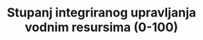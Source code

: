 ---
goal_meta_link_page: 21
source_title: null
source_notes: null
published: true
actual_indicator_available: Irrigation  by  Estimated  Quantity  of  Water  Applied  to  farm  land
actual_indicator_available_description: 'Total  Farms,  Acres  Irrigated,  Acre-feet  of  water  applied'
periodicity: Every  five  years
time_period: >-
  Conducted  every  five  years.  Referenced  time  period  is  the  previous  calendar  year.  Data  collection  period  was  five  months.
graph: null
method_of_computation: >-
  National  surveys  are  structured  in  4  components:  policies,  institutions,  management  tools,  and  financing.  Within  each  component  there  are  questions  with  defined  response  options  giving  scores  of  0-  100.  Questions  scores  are  aggregated  to  the  component  level,  and  each  component  score  is  equally  weighted  to  give  an  aggregated  indicator  score  of  0-100.  The  method  builds  on  official  UN  IWRM  status  reporting,  from  2008  and  2012,  of  the  Johannesburg  Plan  of  Implementation  from  the  UN  World  Summit  for  Sustainable  Development  (1992).
sdg_goal: 6
graph_type_description: Bar  graph
graph_status_notes: Graphed
layout: indicator
indicator: 6.5.1
un_designated_tier: '2'
un_custodial_agency: "UNEP  (Partnering  Agencies;  UN  Water,  IUCN,  Ramsar)"
indicator_variable: acres_irrigated
indicator_definition: >-
  Taj se pokazatelj odražava u mjeri u kojoj se provodi integrirano upravljanje vodnim resursima (IWRM). Uzima u obzir različite korisnike i uporabe vode s ciljem promicanja pozitivnih društvenih, gospodarskih i ekoloških utjecaja na svim razinama, uključujući i prekogranične, gdje je to prikladno.
variable_description: null
variable_notes: null
target_id: '6.5'
has_metadata: true
rationale_interpretation: >-
  Pokazatelj bilježi stupanj implementacije svih glavnih elemenata IWRM-a. Podržava donošenje odluka na razini države, budući da se rezultati mogu razvrstati kako bi pregledali napredak na različitim aspektima. To će ojačati sudjelovanje dionika, transparentnost i odgovornost. Ona također omogućuje zemljama prepoznavanje prepreka napretku i načina na koji se one mogu riješiti. To također olakšava usklađenost između različitih ciljeva u okviru ciljeva za vodu i kanalizaciju podržavajući monitoring voda, planiranje i evaluacija, kao i izgradnja povezanih kapaciteta, a time i postizanje sveukupnoih ciljeva vezanih uz vode.
goal_meta_link: 'http://unstats.un.org/sdgs/files/metadata-compilation/Metadata-Goal-6.pdf'
unit_of_measure: Acre-feet  of  water
disaggregation_geography: 'National,  by  State  and  Water  Resources  Regions'
date_of_national_source_publication: November  2014
scheduled_update_by_SDG_team: November  2019
source_agency_staff_name: Nicole  Norris
target: >-
  Do 2030. godine, provoditi integrirano upravljanje vodnim resursima na svim razinama, uključujući i preko prekogranične suradnje prema potrebi.
indicator_name: Stupanj integriranog upravljanja vodnim resursima (0-100)
title: Stupanj integriranog upravljanja vodnim resursima (0-100)
permalink: /6-5-1/
us_method_of_computation: >-
  National  Agricultural  Statistics  Service:  Data  are  derived  from  the  Farm  and  Ranch  Irrigation  Survey  (FRIS)  sampled  from  the  Census  of  Agriculture  irrigation  data.  Farm  definition:  A  farm  is  any  place  from  which  $1,000  or  more  of  agricultural  products  were  produced  and  sold,  or  normally  would  have  been  sold,  during  the  census  or  survey  year.  Acre-feet  of  water:  An  acre-foot  of  water  is  the  quantity  of  water  required  to  cover  one  acre  to  a  depth  of  one  foot.  This  is  equivalent  to  43,560  cubic  feet  or  325,851  gallons.  Acres  irrigated:  Acres  or  area  irrigated  are  the  acres  of  agricultural  land  to  which  water  was  applied  by  any  artificial  or  controlled  means  such  as  sprinklers,  flooding,  furrows,  ditches,  gated  pipe,  hand  watered,  capillary  mats,  trough  irrigation,  ebb-and-flood  irrigation,  sub-irrigation,  and  spreader  dikes  including  pre-planted,  partial,  and  supplemental  irrigation.  Land  flooded  was  to  be  included  as  irrigated  only  if  the  water  was  diverted  to  agricultural  land  by  dams,  canals,  or  other  works.
comments_and_limitations: >-
  All  Years:  Excluded  from  these  data  are  institutional,  research,  and  experimental  operations.  Data  are  strictly  for  water  used  for  irrigation  on  farm  land  only.  2008:  Data  does  not  include  non-horticultural  land  use  for  horticultural  operations.  The  U.S.  Geological  Survey  conducts  a  water  resource  census  every  five  years  which  includes  all  water  use  within  the  country  http://water.usgs.gov/watercensus/  there  is  also  a  water  use  website  http://water.usgs.gov/watuse/
source_agency_staff_email: Nicole.norris@nass.usda.gov
source_agency_survey_dataset: National  Agricultural  Statistics  Service/Farm  and  Ranch  Irrigation  Survey
source_url: 
graph_title: null

---